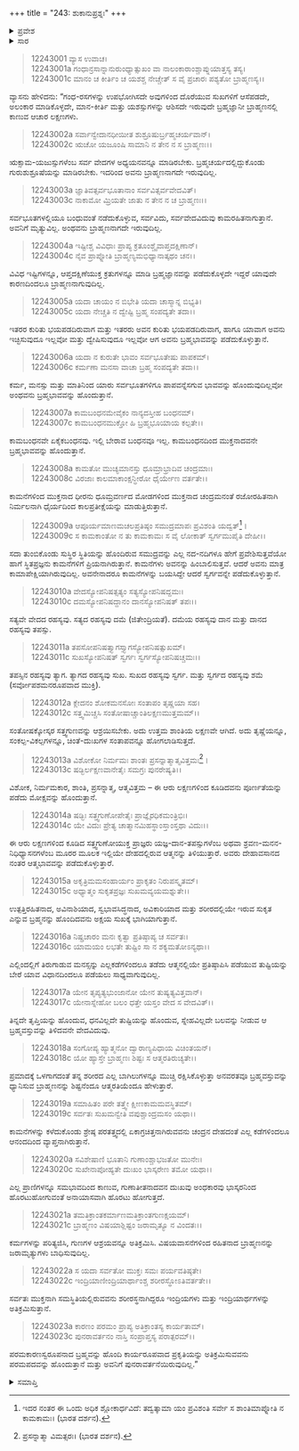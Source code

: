 +++
title = "243: ಶುಕಾನುಪ್ರಶ್ನಃ"
+++

<details><summary>ಪ್ರವೇಶ</summary>


।।   ಓಂ ಓಂ ನಮೋ ನಾರಾಯಣಾಯ।।   ಶ್ರೀ ವೇದವ್ಯಾಸಾಯ ನಮಃ ।।

ಶ್ರೀ ಕೃಷ್ಣದ್ವೈಪಾಯನ ವೇದವ್ಯಾಸ ವಿರಚಿತ  

**ಶ್ರೀ ಮಹಾಭಾರತ**

**ಶಾಂತಿ ಪರ್ವ**

**ಮೋಕ್ಷಧರ್ಮ ಪರ್ವ**

**ಅಧ್ಯಾಯ 243**


</details>

<details><summary>ಸಾರ</summary>

ಬ್ರಹ್ಮವಿದ ಬ್ರಾಹ್ಮಣನ ಲಕ್ಷಣಗಳು; ಪರಬ್ರಹ್ಮಪ್ರಾಪ್ತಿಯ ಉಪಾಯ (1-23).


</details>

> 12243001 ವ್ಯಾಸ ಉವಾಚ।  
12243001a ಗಂಧಾನ್ರಸಾನ್ನಾನುರುಂಧ್ಯಾತ್ಸುಖಂ ವಾ
	ನಾಲಂಕಾರಾಂಶ್ಚಾಪ್ನುಯಾತ್ತಸ್ಯ ತಸ್ಯ।  
> 12243001c ಮಾನಂ ಚ ಕೀರ್ತಿಂ ಚ ಯಶಶ್ಚ ನೇಚ್ಚೇತ್
	ಸ ವೈ ಪ್ರಚಾರಃ ಪಶ್ಯತೋ ಬ್ರಾಹ್ಮಣಸ್ಯ।।  

ವ್ಯಾಸನು ಹೇಳಿದನು: “ಗಂಧ-ರಸಗಳನ್ನು ಉಪಭೋಗಿಸದೇ ಅವುಗಳಿಂದ ದೊರೆಯುವ ಸುಖಗಳಿಗೆ ಆಸೆಪಡದೇ, ಅಲಂಕಾರ ಮಾಡಿಕೊಳ್ಳದೇ, ಮಾನ-ಕೀರ್ತಿ ಮತ್ತು ಯಶಸ್ಸುಗಳನ್ನು ಆಶಿಸದೇ ಇರುವುದೇ ಬ್ರಹ್ಮಜ್ಞಾನೀ ಬ್ರಾಹ್ಮಣನಲ್ಲಿ ಕಾಣುವ ಆಚಾರ ಲಕ್ಷಣಗಳು.

> 12243002a ಸರ್ವಾನ್ವೇದಾನಧೀಯೀತ ಶುಶ್ರೂಷುರ್ಬ್ರಹ್ಮಚರ್ಯವಾನ್।  
12243002c ಋಚೋ ಯಜೂಂಷಿ ಸಾಮಾನಿ ನ ತೇನ ನ ಸ ಬ್ರಾಹ್ಮಣಃ।।

ಋಕ್ಸಾಮ-ಯಜುಸ್ಸುಗಳೆಂಬ ಸರ್ವ ವೇದಗಳ ಅಧ್ಯಯನವನ್ನೂ ಮಾಡಿರಬೇಕು. ಬ್ರಹ್ಮಚರ್ಯದಲ್ಲಿದ್ದುಕೊಂಡು ಗುರುಶುಶ್ರೂಷೆಯನ್ನು ಮಾಡಿರಬೇಕು. ಇದರಿಂದ ಅವನು ಬ್ರಾಹ್ಮಣನಾಗದೇ ಇರುವುದಿಲ್ಲ.

> 12243003a ಜ್ಞಾತಿವತ್ಸರ್ವಭೂತಾನಾಂ ಸರ್ವವಿತ್ಸರ್ವವೇದವಿತ್।  
12243003c ನಾಕಾಮೋ ಮ್ರಿಯತೇ ಜಾತು ನ ತೇನ ನ ಚ ಬ್ರಾಹ್ಮಣಃ।।

ಸರ್ವಭೂತಗಳಲ್ಲಿಯೂ ಬಂಧುವಂತೆ ನಡೆದುಕೊಳ್ಳುವ, ಸರ್ವವಿದು, ಸರ್ವವೇದವಿದುವು ಕಾಮರಹಿತನಾಗುತ್ತಾನೆ. ಅವನಿಗೆ ಮೃತ್ಯುವಿಲ್ಲ. ಅಂಥವನು ಬ್ರಾಹ್ಮಣನಾಗದೇ ಇರುವುದಿಲ್ಲ.

> 12243004a ಇಷ್ಟೀಶ್ಚ ವಿವಿಧಾಃ ಪ್ರಾಪ್ಯ ಕ್ರತೂಂಶ್ಚೈವಾಪ್ತದಕ್ಷಿಣಾನ್।  
12243004c ನೈವ ಪ್ರಾಪ್ನೋತಿ ಬ್ರಾಹ್ಮಣ್ಯಮಭಿಧ್ಯಾನಾತ್ಕಥಂ ಚನ।।

ವಿವಿಧ ಇಷ್ಟಿಗಳನ್ನೂ, ಆಪ್ತದಕ್ಷಿಣೆಯುಕ್ತ ಕ್ರತುಗಳನ್ನೂ ಮಾಡಿ ಬ್ರಹ್ಮಜ್ಞಾನವನ್ನು ಪಡೆದುಕೊಳ್ಳದೇ ಇದ್ದರೆ ಯಾವುದೇ ಕಾರಣದಿಂದಲೂ ಬ್ರಾಹ್ಮಣನಾಗುವುದಿಲ್ಲ.

> 12243005a ಯದಾ ಚಾಯಂ ನ ಬಿಭೇತಿ ಯದಾ ಚಾಸ್ಮಾನ್ನ ಬಿಭ್ಯತಿ।  
12243005c ಯದಾ ನೇಚ್ಚತಿ ನ ದ್ವೇಷ್ಟಿ ಬ್ರಹ್ಮ ಸಂಪದ್ಯತೇ ತದಾ।।

ಇತರರ ಕುರಿತು ಭಯಪಡದಿರುವಾಗ ಮತ್ತು ಇತರರು ಅವನ ಕುರಿತು ಭಯಪಡದಿರುವಾಗ, ಹಾಗೂ ಯಾವಾಗ ಅವನು ಇಚ್ಛಿಸುವುದೂ ಇಲ್ಲವೋ ಮತ್ತು ದ್ವೇಷಿಸುವುದೂ ಇಲ್ಲವೋ ಆಗ ಅವನು ಬ್ರಹ್ಮಭಾವವನ್ನು ಪಡೆದುಕೊಳ್ಳುತ್ತಾನೆ.

> 12243006a ಯದಾ ನ ಕುರುತೇ ಭಾವಂ ಸರ್ವಭೂತೇಷು ಪಾಪಕಮ್।  
12243006c ಕರ್ಮಣಾ ಮನಸಾ ವಾಚಾ ಬ್ರಹ್ಮ ಸಂಪದ್ಯತೇ ತದಾ।।

ಕರ್ಮ, ಮನಸ್ಸು ಮತ್ತು ಮಾತಿನಿಂದ ಯಾರು ಸರ್ವಭೂತಗಳಿಗೂ ಪಾಪವನ್ನೆಸಗುವ ಭಾವವನ್ನು ಹೊಂದುವುದಿಲ್ಲವೋ ಅಂಥವನು ಬ್ರಹ್ಮಭಾವವನ್ನು ಹೊಂದುತ್ತಾನೆ.

> 12243007a ಕಾಮಬಂಧನಮೇವೈಕಂ ನಾನ್ಯದಸ್ತೀಹ ಬಂಧನಮ್।  
12243007c ಕಾಮಬಂಧನಮುಕ್ತೋ ಹಿ ಬ್ರಹ್ಮಭೂಯಾಯ ಕಲ್ಪತೇ।।

ಕಾಮಬಂಧನವೇ ಏಕೈಕಬಂಧನವು. ಇಲ್ಲಿ ಬೇರಾವ ಬಂಧನವೂ ಇಲ್ಲ. ಕಾಮಬಂಧನದಿಂದ ಮುಕ್ತನಾದವನೇ ಬ್ರಹ್ಮಭಾವವನ್ನು ಹೊಂದುತ್ತಾನೆ.

> 12243008a ಕಾಮತೋ ಮುಚ್ಯಮಾನಸ್ತು ಧೂಮ್ರಾಭ್ರಾದಿವ ಚಂದ್ರಮಾಃ।  
12243008c ವಿರಜಾಃ ಕಾಲಮಾಕಾಂಕ್ಷನ್ಧೀರೋ ಧೈರ್ಯೇಣ ವರ್ತತೇ।।

ಕಾಮನೆಗಳಿಂದ ಮುಕ್ತನಾದ ಧೀರನು ಧೂಮ್ರವರ್ಣದ ಮೋಡಗಳಿಂದ ಮುಕ್ತನಾದ ಚಂದ್ರಮನಂತೆ ರಜೋರಹಿತನಾಗಿ ನಿರ್ಮಲನಾಗಿ ಧೈರ್ಯದಿಂದ ಕಾಲಪ್ರತೀಕ್ಷೆಯನ್ನು ಮಾಡುತ್ತಿರುತ್ತಾನೆ.

> 12243009a ಆಪೂರ್ಯಮಾಣಮಚಲಪ್ರತಿಷ್ಠಂ
       ಸಮುದ್ರಮಾಪಃ ಪ್ರವಿಶಂತಿ ಯದ್ವತ್[^1]।  
> 12243009c ಸ ಕಾಮಕಾಂತೋ ನ ತು ಕಾಮಕಾಮಃ
       ಸ ವೈ ಲೋಕಾತ್ ಸ್ವರ್ಗಮುಪೈತಿ ದೇಹೀ।।  

ಸದಾ ತುಂಬಿಕೊಂಡು ಸುಸ್ಥಿರ ಸ್ಥಿತಿಯನ್ನು ಹೊಂದಿರುವ ಸಮುದ್ರವನ್ನು ಎಲ್ಲ ನದ-ನದಿಗಳೂ ಹೇಗೆ ಪ್ರವೇಶಿಸುತ್ತವೆಯೋ ಹಾಗೆ ಸ್ಥಿತಪ್ರಜ್ಞನು ಕಾಮನೆಗಳಿಗೆ ಪ್ರಿಯನಾಗಿರುತ್ತಾನೆ. ಕಾಮನೆಗಳು ಅವನನ್ನು ಹಿಂಬಾಲಿಸುತ್ತವೆ. ಆದರೆ ಅವನು ಮಾತ್ರ ಕಾಮಾಪೇಕ್ಷಿಯಾಗಿರುವುದಿಲ್ಲ. ಅವನೇನಾದರೂ ಕಾಮನೆಗಳನ್ನು ಬಯಸಿದ್ದೇ ಆದರೆ ಸ್ವರ್ಗವನ್ನೇ ಪಡೆದುಕೊಳ್ಳುತ್ತಾನೆ.

> 12243010a ವೇದಸ್ಯೋಪನಿಷತ್ಸತ್ಯಂ ಸತ್ಯಸ್ಯೋಪನಿಷದ್ದಮಃ।  
12243010c ದಮಸ್ಯೋಪನಿಷದ್ದಾನಂ ದಾನಸ್ಯೋಪನಿಷತ್ ತಪಃ।।

ಸತ್ಯವೇ ವೇದದ ರಹಸ್ಯವು. ಸತ್ಯದ ರಹಸ್ಯವು ದಮೆ (ಜಿತೇಂದ್ರಿಯತೆ). ದಮೆಯ ರಹಸ್ಯವು ದಾನ ಮತ್ತು ದಾನದ ರಹಸ್ಯವು ತಪಸ್ಸು.

> 12243011a ತಪಸೋಪನಿಷತ್ತ್ಯಾಗಸ್ತ್ಯಾಗಸ್ಯೋಪನಿಷತ್ಸುಖಮ್।  
12243011c ಸುಖಸ್ಯೋಪನಿಷತ್ ಸ್ವರ್ಗಃ ಸ್ವರ್ಗಸ್ಯೋಪನಿಷಚ್ಚಮಃ।।

ತಪಸ್ಸಿನ ರಹಸ್ಯವು ತ್ಯಾಗ. ತ್ಯಾಗದ ರಹಸ್ಯವು ಸುಖ. ಸುಖದ ರಹಸ್ಯವು ಸ್ವರ್ಗ. ಮತ್ತು ಸ್ವರ್ಗದ ರಹಸ್ಯವು ಶಮೆ (ಸರ್ವೋಪಶಮನರೂಪವಾದ ಮುಕ್ತಿ).

> 12243012a ಕ್ಲೇದನಂ ಶೋಕಮನಸೋಃ ಸಂತಾಪಂ ತೃಷ್ಣಯಾ ಸಹ।  
12243012c ಸತ್ತ್ವಮಿಚ್ಚಸಿ ಸಂತೋಷಾಚ್ಚಾಂತಿಲಕ್ಷಣಮುತ್ತಮಮ್।।

ಸಂತೋಷಕ್ಕೋಸ್ಕರ ಸತ್ತ್ವಗುಣವನ್ನು ಆಶ್ರಯಿಸಬೇಕು. ಅದು ಉತ್ತಮ ಶಾಂತಿಯ ಲಕ್ಷಣವೇ ಆಗಿದೆ. ಅದು ತೃಷ್ಣೆಯನ್ನೂ, ಸಂಕಲ್ಪ-ವಿಕಲ್ಪಗಳನ್ನೂ, ಚಿಂತೆ-ದುಃಖಗಳ ಸಂತಾಪವನ್ನೂ ಹೋಗಲಾಡಿಸುತ್ತದೆ.

> 12243013a ವಿಶೋಕೋ ನಿರ್ಮಮಃ ಶಾಂತಃ ಪ್ರಸನ್ನಾತ್ಮಾತ್ಮವಿತ್ತಮಃ[^2]।  
12243013c ಷಡ್ಭಿರ್ಲಕ್ಷಣವಾನೇತೈಃ ಸಮಗ್ರಃ ಪುನರೇಷ್ಯತಿ।।

ವಿಶೋಕ, ನಿರ್ಮಮಕಾರ, ಶಾಂತಿ, ಪ್ರಸನ್ನಾತ್ಮ, ಆತ್ಮವಿತ್ತಮ – ಈ ಆರು ಲಕ್ಷಣಗಳಿಂದ ಕೂಡಿದವನು ಪೂರ್ಣತೆಯನ್ನು ಪಡೆದು ಮೋಕ್ಷವನ್ನು ಹೊಂದುತ್ತಾನೆ.

> 12243014a ಷಡ್ಭಿಃ ಸತ್ತ್ವಗುಣೋಪೇತೈಃ ಪ್ರಾಜ್ಞೈರಧಿಕಮಂತ್ರಿಭಿಃ।  
12243014c ಯೇ ವಿದುಃ ಪ್ರೇತ್ಯ ಚಾತ್ಮಾನಮಿಹಸ್ಥಾಂಸ್ತಾಂಸ್ತಥಾ ವಿದುಃ।।

ಈ ಆರು ಲಕ್ಷಣಗಳಿಂದ ಕೂಡಿದ ಸತ್ತ್ವಗುಣೋಯುಕ್ತ ಪ್ರಾಜ್ಞರು ಯಜ್ಞ-ದಾನ-ತಪಸ್ಸುಗಳೆಂಬ ಅಥವಾ ಶ್ರವಣ-ಮನನ-ನಿಧಿಧ್ಯಾಸನಗಳೆಂಬ ಮೂರರ ಮೂಲಕ ಇಲ್ಲಿಯೇ ದೇಹದಲ್ಲಿರುವ ಆತ್ಮನನ್ನು ತಿಳಿಯುತ್ತಾರೆ. ಅವರು ದೇಹಾವಸಾನದ ನಂತರ ಆತ್ಮಭಾವವನ್ನು ಪಡೆದುಕೊಳ್ಳುತ್ತಾರೆ.

> 12243015a ಅಕೃತ್ರಿಮಮಸಂಹಾರ್ಯಂ ಪ್ರಾಕೃತಂ ನಿರುಪಸ್ಕೃತಮ್।  
12243015c ಅಧ್ಯಾತ್ಮಂ ಸುಕೃತಪ್ರಜ್ಞಃ ಸುಖಮವ್ಯಯಮಶ್ನುತೇ।।

ಉತ್ಪತ್ತಿರಹಿತನಾದ, ಅವಿನಾಶಿಯಾದ, ಸ್ವಭಾವಸಿದ್ಧನಾದ, ಅವಿಕಾರಿಯಾದ ಮತ್ತು ಶರೀರದಲ್ಲಿಯೇ ಇರುವ ಸುಕೃತ ಎನ್ನುವ ಬ್ರಹ್ಮನನ್ನು ಹೊಂದಿದವನು ಅಕ್ಷಯ ಸುಖಕ್ಕೆ ಭಾಗಿಯಾಗುತ್ತಾನೆ.

> 12243016a ನಿಷ್ಪ್ರಚಾರಂ ಮನಃ ಕೃತ್ವಾ ಪ್ರತಿಷ್ಠಾಪ್ಯ ಚ ಸರ್ವತಃ।  
12243016c ಯಾಮಯಂ ಲಭತೇ ತುಷ್ಟಿಂ ಸಾ ನ ಶಕ್ಯಮತೋಽನ್ಯಥಾ।।

ಎಲ್ಲಿಂದಲ್ಲಿಗೆ ತಿರುಗಾಡುವ ಮನಸ್ಸನ್ನು ಎಲ್ಲಕಡೆಗಳಿಂದಲೂ ತಡೆದು ಆತ್ಮನಲ್ಲಿಯೇ ಪ್ರತಿಷ್ಠಾಪಿಸಿ ಪಡೆಯುವ ತುಷ್ಟಿಯನ್ನು ಬೇರೆ ಯಾವ ವಿಧಾನದಿಂದಲೂ ಪಡೆಯಲು ಸಾಧ್ಯವಾಗುವುದಿಲ್ಲ.

> 12243017a ಯೇನ ತೃಪ್ಯತ್ಯಭುಂಜಾನೋ ಯೇನ ತುಷ್ಯತ್ಯವಿತ್ತವಾನ್।  
12243017c ಯೇನಾಸ್ನೇಹೋ ಬಲಂ ಧತ್ತೇ ಯಸ್ತಂ ವೇದ ಸ ವೇದವಿತ್।।

ತಿನ್ನದೇ ತೃಪ್ತಿಯನ್ನು ಹೊಂದುವ, ಧನವಿಲ್ಲದೇ ತುಷ್ಟಿಯನ್ನು ಹೊಂದುವ, ಸ್ನೇಹವಿಲ್ಲದೇ ಬಲವನ್ನು ನೀಡುವ ಆ ಬ್ರಹ್ಮವಸ್ತುವನ್ನು ತಿಳಿದವನೇ ವೇದವಿದುವು.

> 12243018a ಸಂಗೋಪ್ಯ ಹ್ಯಾತ್ಮನೋ ದ್ವಾರಾಣ್ಯಪಿಧಾಯ ವಿಚಿಂತಯನ್।  
12243018c ಯೋ ಹ್ಯಾಸ್ತೇ ಬ್ರಾಹ್ಮಣಃ ಶಿಷ್ಟಃ ಸ ಆತ್ಮರತಿರುಚ್ಯತೇ।।

ಪ್ರಮಾದಕ್ಕೆ ಒಳಗಾಗದಂತೆ ತನ್ನ ಶರೀರದ ಎಲ್ಲ ಬಾಗಿಲುಗಳನ್ನೂ ಮುಚ್ಚಿ ರಕ್ಷಿಸಿಕೊಳ್ಳುತ್ತಾ ಅನವರತವೂ ಬ್ರಹ್ಮವಸ್ತುವನ್ನು ಧ್ಯಾನಿಸುವ ಬ್ರಾಹ್ಮಣನನ್ನು ಶಿಷ್ಟನೆಂದೂ ಆತ್ಮರತಿಯೆಂದೂ ಹೇಳುತ್ತಾರೆ.

> 12243019a ಸಮಾಹಿತಂ ಪರೇ ತತ್ತ್ವೇ ಕ್ಷೀಣಕಾಮಮವಸ್ಥಿತಮ್।  
12243019c ಸರ್ವತಃ ಸುಖಮನ್ವೇತಿ ವಪುಶ್ಚಾಂದ್ರಮಸಂ ಯಥಾ।।

ಕಾಮನೆಗಳನ್ನು ಕಳೆದುಕೊಂಡು ಶ್ರೇಷ್ಠ ಪರತತ್ತ್ವದಲ್ಲಿ ಏಕಾಗ್ರಚಿತ್ತನಾಗಿರುವವನು ಚಂದ್ರನ ದೇಹದಂತೆ ಎಲ್ಲ ಕಡೆಗಳಿಂದಲೂ ಆನಂದದಿಂದ ವ್ಯಾಪ್ತನಾಗಿರುತ್ತಾನೆ.

> 12243020a ಸವಿಶೇಷಾಣಿ ಭೂತಾನಿ ಗುಣಾಂಶ್ಚಾಭಜತೋ ಮುನೇಃ।  
12243020c ಸುಖೇನಾಪೋಹ್ಯತೇ ದುಃಖಂ ಭಾಸ್ಕರೇಣ ತಮೋ ಯಥಾ।।

ಎಲ್ಲ ಪ್ರಾಣಿಗಳನ್ನೂ ಸಮಭಾವದಿಂದ ಕಾಣುವ, ಗುಣಾತೀತನಾದವನ ದುಃಖವು ಅಂಧಕಾರವು ಭಾಸ್ಕರನಿಂದ ಹೊರಟುಹೋಗುವಂತೆ ಅನಾಯಾಸವಾಗಿ ಹೊರಟು ಹೋಗುತ್ತದೆ.

> 12243021a ತಮತಿಕ್ರಾಂತಕರ್ಮಾಣಮತಿಕ್ರಾಂತಗುಣಕ್ಷಯಮ್।  
12243021c ಬ್ರಾಹ್ಮಣಂ ವಿಷಯಾಶ್ಲಿಷ್ಟಂ ಜರಾಮೃತ್ಯೂ ನ ವಿಂದತಃ।।

ಕರ್ಮಗಳನ್ನು ಪರಿತ್ಯಜಿಸಿ, ಗುಣಗಳ ಆಶ್ರಯವನ್ನೂ ಅತಿಕ್ರಮಿಸಿ. ವಿಷಯವಾಸನೆಗಳಿಂದ ರಹಿತನಾದ ಬ್ರಾಹ್ಮಣನನ್ನು ಜರಾಮೃತ್ಯುಗಳು ಬಾಧಿಸುವುದಿಲ್ಲ.

> 12243022a ಸ ಯದಾ ಸರ್ವತೋ ಮುಕ್ತಃ ಸಮಃ ಪರ್ಯವತಿಷ್ಠತೇ।  
12243022c ಇಂದ್ರಿಯಾಣೀಂದ್ರಿಯಾರ್ಥಾಂಶ್ಚ ಶರೀರಸ್ಥೋಽತಿವರ್ತತೇ।।

ಸರ್ವತಃ ಮುಕ್ತನಾಗಿ ಸಮಸ್ಥಿತಿಯಲ್ಲಿರುವವನು ಶರೀರಸ್ಥನಾಗಿದ್ದರೂ ಇಂದ್ರಿಯಗಳು ಮತ್ತು ಇಂದ್ರಿಯಾರ್ಥಗಳನ್ನು ಅತಿಕ್ರಮಿಸುತ್ತಾನೆ.

> 12243023a ಕಾರಣಂ ಪರಮಂ ಪ್ರಾಪ್ಯ ಅತಿಕ್ರಾಂತಸ್ಯ ಕಾರ್ಯತಾಮ್।  
12243023c ಪುನರಾವರ್ತನಂ ನಾಸ್ತಿ ಸಂಪ್ರಾಪ್ತಸ್ಯ ಪರಾತ್ಪರಮ್।।

ಪರಮಕಾರಣಸ್ವರೂಪನಾದ ಬ್ರಹ್ಮವನ್ನು ಹೊಂದಿ ಕಾರ್ಯರೂಪವಾದ ಪ್ರಕೃತಿಯನ್ನು ಅತಿಕ್ರಮಿಸುವವನು ಪರಮಪದವನ್ನು ಹೊಂದುತ್ತಾನೆ ಮತ್ತು ಅವನಿಗೆ ಪುನರಾವರ್ತನೆಯಿರುವುದಿಲ್ಲ.”

<details><summary>ಸಮಾಪ್ತಿ</summary>
ಇತಿ ಶ್ರೀಮಹಾಭಾರತೇ ಶಾಂತಿಪರ್ವಣಿ ಮೋಕ್ಷಧರ್ಮಪರ್ವಣಿ ಶುಕಾನುಪ್ರಶ್ನೇ ತ್ರಿಚತ್ವಾರಿಂಶಾಧಿಕದ್ವಿಶತತಮೋಽಧ್ಯಾಯಃ।।  
ಇದು ಶ್ರೀಮಹಾಭಾರತದಲ್ಲಿ ಶಾಂತಿಪರ್ವದಲ್ಲಿ ಮೋಕ್ಷಧರ್ಮಪರ್ವದಲ್ಲಿ ಶುಕಾನುಪ್ರಶ್ನ ಎನ್ನುವ ಇನ್ನೂರಾನಲ್ವತ್ಮೂರನೇ ಅಧ್ಯಾಯವು.


</details>

[^1]: ಇದರ ನಂತರ ಈ ಒಂದು ಅಧಿಕ ಶ್ಲೋಕಾರ್ಧವಿದೆ: ತದ್ವತ್ಕಾಮಾ ಯಂ ಪ್ರವಿಶಂತಿ ಸರ್ವೇ ಸ ಶಾಂತಿಮಾಪ್ನೋತಿ ನ ಕಾಮಕಾಮಃ।   (ಭಾರತ ದರ್ಶನ).

[^2]: ಪ್ರಸನ್ನಾತ್ಮಾ ವಿಮತ್ಸರಃ।   (ಭಾರತ ದರ್ಶನ).
